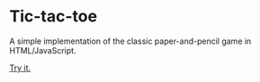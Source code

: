 # Tic-tac-toe
A simple implementation of the classic paper-and-pencil game in HTML/JavaScript.

[Try it.](https://lewiscrouch.github.io/Tic-tac-toe/)
